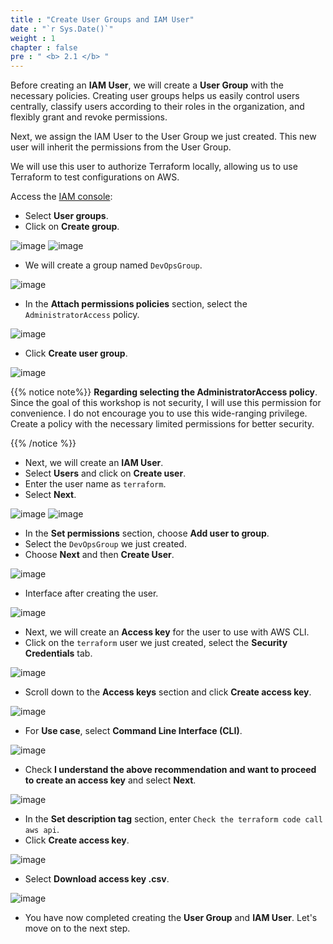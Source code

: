 ```yaml
---
title : "Create User Groups and IAM User"
date : "`r Sys.Date()`"
weight : 1
chapter : false
pre : " <b> 2.1 </b> "
---
```


Before creating an **IAM User**, we will create a **User Group** with the necessary policies. Creating user groups helps us easily control users centrally, classify users according to their roles in the organization, and flexibly grant and revoke permissions.

Next, we assign the IAM User to the User Group we just created. This new user will inherit the permissions from the User Group.

We will use this user to authorize Terraform locally, allowing us to use Terraform to test configurations on AWS.

Access the [IAM console](https://us-east-1.console.aws.amazon.com/iam/home?region=us-east-1#/home):
- Select **User groups**.
- Click on **Create group**.

![image](/images/2-prerequisites/2.1-createIAM/001-createIAM.png)
![image](/images/2-prerequisites/2.1-createIAM/001.1-createIAM.png)

- We will create a group named `DevOpsGroup`.

![image](/images/2-prerequisites/2.1-createIAM/002-createIAM.png)

- In the **Attach permissions policies** section, select the `AdministratorAccess` policy.

![image](/images/2-prerequisites/2.1-createIAM/003-createIAM.png)

- Click **Create user group**.

![image](/images/2-prerequisites/2.1-createIAM/004-createIAM.png)

{{% notice note%}}
**Regarding selecting the AdministratorAccess policy**. Since the goal of this workshop is not security, I will use this permission for convenience. I do not encourage you to use this wide-ranging privilege. Create a policy with the necessary limited permissions for better security.

{{% /notice %}}

- Next, we will create an **IAM User**.
- Select **Users** and click on **Create user**.
- Enter the user name as `terraform`.
- Select **Next**.

![image](/images/2-prerequisites/2.1-createIAM/005-createIAM.png)
![image](/images/2-prerequisites/2.1-createIAM/005.1-createIAM.png)

- In the **Set permissions** section, choose **Add user to group**.
- Select the `DevOpsGroup` we just created.
- Choose **Next** and then **Create User**.

![image](/images/2-prerequisites/2.1-createIAM/006-createIAM.png)

- Interface after creating the user.

![image](/images/2-prerequisites/2.1-createIAM/007-createIAM.png)

- Next, we will create an **Access key** for the user to use with AWS CLI.
- Click on the `terraform` user we just created, select the **Security Credentials** tab.

![image](/images/2-prerequisites/2.1-createIAM/008-createIAM.png)

- Scroll down to the **Access keys** section and click **Create access key**.

![image](/images/2-prerequisites/2.1-createIAM/009-createIAM.png)

- For **Use case**, select **Command Line Interface (CLI)**.

![image](/images/2-prerequisites/2.1-createIAM/010-createIAM.png)

- Check **I understand the above recommendation and want to proceed to create an access key** and select **Next**.

![image](/images/2-prerequisites/2.1-createIAM/011-createIAM.png)

- In the **Set description tag** section, enter `Check the terraform code call aws api`.
- Click **Create access key**.

![image](/images/2-prerequisites/2.1-createIAM/012-createIAM.png)

- Select **Download access key .csv**.

![image](/images/2-prerequisites/2.1-createIAM/013-createIAM.png)

- You have now completed creating the **User Group** and **IAM User**. Let's move on to the next step.